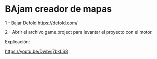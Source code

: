 # BAjam creador de mapas

1 - Bajar Defold https://defold.com/

2 - Abrir el archivo game.project para levantar el proyecto con el motor.

Explicación:

https://youtu.be/Dwbvj7bkLS8
